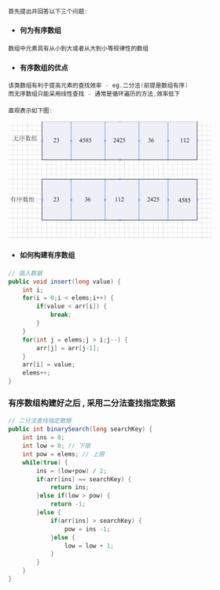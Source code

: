 ```java
首先提出并回答以下三个问题:
```

* #### 何为有序数组

```java
数组中元素具有从小到大或者从大到小等规律性的数组
```

* #### 有序数组的优点

```java
该类数组有利于提高元素的查找效率 - eg.二分法(前提是数组有序)
而无序数组只能采用线性查找 - 通常是循环遍历的方法,效率低下

直观表示如下图:
```

![](/assets/有序数组和无序数组.png)

* #### 如何构建有序数组

```java
// 插入数据
public void insert(long value) {
    int i;
    for(i = 0;i < elems;i++) {
        if(value < arr[i]) {
            break;
        }
    }
    for(int j = elems;j > i;j--) {
        arr[j] = arr[j-1];
    }
    arr[i] = value;
    elems++;
}
```

### 有序数组构建好之后 , 采用二分法查找指定数据

```java
// 二分法查找指定数据
public int binarySearch(long searchKey) {
	int ins = 0;
	int low = 0; // 下限
	int pow = elems; // 上限
	while(true) {
		ins = (low+pow) / 2;
		if(arr[ins] == searchKey) {
			return ins;
		}else if(low > pow) {
			return -1;
		}else {
			if(arr[ins] > searchKey) {
				pow = ins -1;
			}else {
				low = low + 1;
			}
		}
	}
}
```







